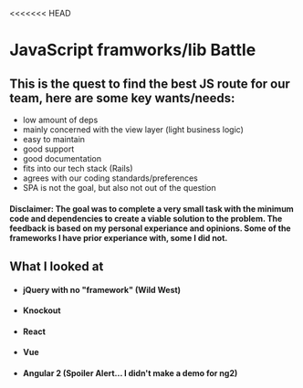 <<<<<<< HEAD
# JavaScript framworks/lib Battle

## This is the quest to find the best JS route for our team, here are some key wants/needs:
- low amount of deps
- mainly concerned with the view layer (light business logic)
- easy to maintain
- good support
- good documentation
- fits into our tech stack (Rails)
- agrees with our coding standards/preferences
- SPA is not the goal, but also not out of the question

#### Disclaimer: The goal was to complete a very small task with the minimum code and dependencies to create a viable solution to the problem. The feedback is based on my personal experiance and opinions. Some of the frameworks I have prior experiance with, some I did not.

## What I looked at

- #### jQuery with no "framework" (Wild West)
- #### Knockout
- #### React
- #### Vue
- #### Angular 2 (Spoiler Alert... I didn't make a demo for ng2)
